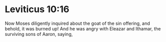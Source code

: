 # Leviticus 10:16

Now Moses diligently inquired about the goat of the sin offering, and behold, it was burned up! And he was angry with Eleazar and Ithamar, the surviving sons of Aaron, saying,

